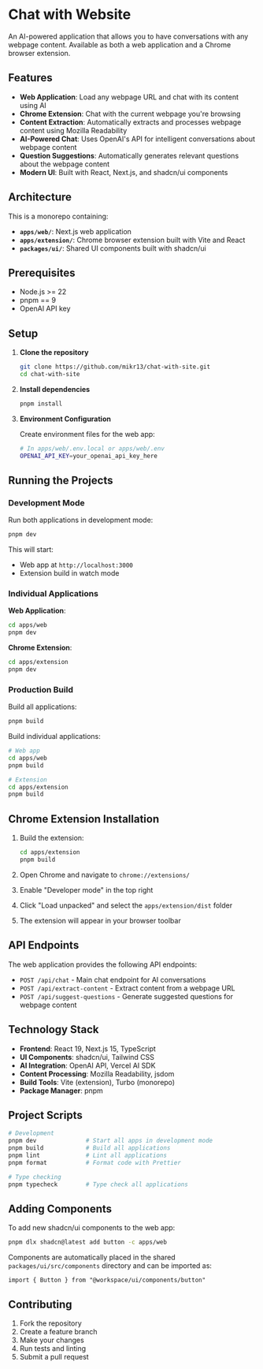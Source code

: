 # Chat with Website

An AI-powered application that allows you to have conversations with any webpage content. Available as both a web application and a Chrome browser extension.

## Features

- **Web Application**: Load any webpage URL and chat with its content using AI
- **Chrome Extension**: Chat with the current webpage you're browsing
- **Content Extraction**: Automatically extracts and processes webpage content using Mozilla Readability
- **AI-Powered Chat**: Uses OpenAI's API for intelligent conversations about webpage content
- **Question Suggestions**: Automatically generates relevant questions about the webpage content
- **Modern UI**: Built with React, Next.js, and shadcn/ui components

## Architecture

This is a monorepo containing:

- **`apps/web/`**: Next.js web application
- **`apps/extension/`**: Chrome browser extension built with Vite and React
- **`packages/ui/`**: Shared UI components built with shadcn/ui

## Prerequisites

- Node.js >= 22
- pnpm == 9
- OpenAI API key

## Setup

1. **Clone the repository**

   ```bash
   git clone https://github.com/mikr13/chat-with-site.git
   cd chat-with-site
   ```

2. **Install dependencies**

   ```bash
   pnpm install
   ```

3. **Environment Configuration**

   Create environment files for the web app:

   ```bash
   # In apps/web/.env.local or apps/web/.env
   OPENAI_API_KEY=your_openai_api_key_here
   ```

## Running the Projects

### Development Mode

Run both applications in development mode:

```bash
pnpm dev
```

This will start:

- Web app at `http://localhost:3000`
- Extension build in watch mode

### Individual Applications

**Web Application**:

```bash
cd apps/web
pnpm dev
```

**Chrome Extension**:

```bash
cd apps/extension
pnpm dev
```

### Production Build

Build all applications:

```bash
pnpm build
```

Build individual applications:

```bash
# Web app
cd apps/web
pnpm build

# Extension
cd apps/extension
pnpm build
```

## Chrome Extension Installation

1. Build the extension:

   ```bash
   cd apps/extension
   pnpm build
   ```

2. Open Chrome and navigate to `chrome://extensions/`

3. Enable "Developer mode" in the top right

4. Click "Load unpacked" and select the `apps/extension/dist` folder

5. The extension will appear in your browser toolbar

## API Endpoints

The web application provides the following API endpoints:

- `POST /api/chat` - Main chat endpoint for AI conversations
- `POST /api/extract-content` - Extract content from a webpage URL
- `POST /api/suggest-questions` - Generate suggested questions for webpage content

## Technology Stack

- **Frontend**: React 19, Next.js 15, TypeScript
- **UI Components**: shadcn/ui, Tailwind CSS
- **AI Integration**: OpenAI API, Vercel AI SDK
- **Content Processing**: Mozilla Readability, jsdom
- **Build Tools**: Vite (extension), Turbo (monorepo)
- **Package Manager**: pnpm

## Project Scripts

```bash
# Development
pnpm dev              # Start all apps in development mode
pnpm build            # Build all applications
pnpm lint             # Lint all applications
pnpm format           # Format code with Prettier

# Type checking
pnpm typecheck        # Type check all applications
```

## Adding Components

To add new shadcn/ui components to the web app:

```bash
pnpm dlx shadcn@latest add button -c apps/web
```

Components are automatically placed in the shared `packages/ui/src/components` directory and can be imported as:

```tsx
import { Button } from "@workspace/ui/components/button"
```

## Contributing

1. Fork the repository
2. Create a feature branch
3. Make your changes
4. Run tests and linting
5. Submit a pull request

